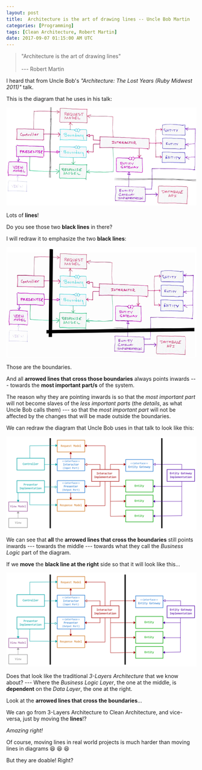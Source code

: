 ```yaml
---
layout: post
title:  Architecture is the art of drawing lines -- Uncle Bob Martin
categories: [Programming]
tags: [Clean Architecture, Robert Martin]
date: 2017-09-07 01:15:00 AM UTC
---
```


<!-- September 7, 2017 09:15:00 AM Philippine Time -->

> "Architecture is the art of drawing lines"
<br /><br />
> --- Robert Martin

I heard that from Uncle Bob's _"Architecture: The Lost Years (Ruby Midwest 2011)"_ talk.

This is the diagram that he uses in his talk:

![CleanArchitectureDesignByUncleBobMartin.png](/images/2017/CleanArchitectureDesignByUncleBobMartin.png)

Lots of **lines**!

Do you see those two **black lines** in there?

<!--more-->

I will redraw it to emphasize the two **black lines**:

![CleanArchitectureDesignByUncleBobMartin-BlackLinesEmphasized.gif](/images/2017/CleanArchitectureDesignByUncleBobMartin-BlackLinesEmphasized.gif)

Those are the boundaries.

And all **arrowed lines that cross those boundaries** always points inwards --- towards the **most important part/s** of the system.

The reason why they are pointing inwards is so that the _most important part_ will not become slaves of the _less important parts_ (the _details_, as what Uncle Bob calls them) --- so that the _most important part_ will not be affected by the changes that will be made outside the boundaries.

We can redraw the diagram that Uncle Bob uses in that talk to look like this:

![CleanArchitectureDiagramRedrawn.gif](/images/2017/CleanArchitectureDiagramRedrawn.gif)

We can see that **all** the **arrowed lines that cross the boundaries** still points inwards --- towards the middle --- towards what they call the _Business Logic_ part of the diagram.

If we **move** the **black line at the right** side so that it will look like this...

![CleanArchitectureDiagramRedrawnToLookLikeThreeLayersArchitecture.gif](/images/2017/CleanArchitectureDiagramRedrawnToLookLikeThreeLayersArchitecture.gif)

Does that look like the traditional _3-Layers Architecture_ that we know about? --- Where the _Business Logic Layer_, the one at the middle, is **dependent** on the _Data Layer_, the one at the right.

Look at the **arrowed lines that cross the boundaries**...

We can go from 3-Layers Architecture to Clean Architecture, and vice-versa, just by moving the **lines**!?

_Amazing right!_

Of course, moving lines in real world projects is much harder than moving lines in diagrams :laughing: :laughing: :laughing:

But they are doable! Right?

<!--
They should be, or else, we're doomed! :laughing: :laughing: :laughing:
-->
